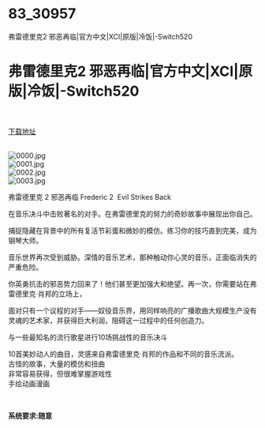 # 83_30957
弗雷德里克2 邪恶再临|官方中文|XCI|原版|冷饭|-Switch520
# 弗雷德里克2 邪恶再临|官方中文|XCI|原版|冷饭|-Switch520
 <br/></br>
[下载地址](https://www.switch520.cc/article/30957 "下载地址")
<br/></br>

<p><img title="0000.jpg" src="https://www.switch520.cc/muke_img/2022_05_09_36b3cc90ded4f.jpg" alt="0000.jpg"><br>
<img title="0001.jpg" src="https://www.switch520.cc/muke_img/2022_05_09_ab9338ae8458b.jpg" alt="0001.jpg"><br>
<img title="0002.jpg" src="https://www.switch520.cc/muke_img/2022_05_09_c84079588ef8b.jpg" alt="0002.jpg"><br>
<img title="0003.jpg" src="https://www.switch520.cc/muke_img/2022_05_09_ba39d1491b646.jpg" alt="0003.jpg"></p>
<p>弗雷德里克 2 邪恶再临 Frederic 2&nbsp; Evil Strikes Back</p>
<p>在音乐决斗中击败著名的对手。在弗雷德里克的努力的奇妙故事中展现出你自己。</p>
<p>捕捉隐藏在背景中的所有复活节彩蛋和微妙的模仿。练习你的技巧直到完美，成为钢琴大师。</p>
<p>音乐世界再次受到威胁。深情的音乐艺术，那种触动你心灵的音乐，正面临消失的严重危险。</p>
<p>你英勇抗击的邪恶势力回来了！他们甚至更加强大和绝望。再一次，你需要站在弗雷德里克·肖邦的立场上，</p>
<p>面对只有一个议程的对手——奴役音乐界，用同样响亮的广播歌曲大规模生产没有灵魂的艺术家，并获得巨大利润，阻碍这一过程中的任何创造力。</p>
<p>与一些最知名的流行歌星进行10场挑战性的音乐决斗</p>
<p>10首美妙动人的曲目，灵感来自弗雷德里克·肖邦的作品和不同的音乐流派。<br>
古怪的故事，大量的模仿和扭曲<br>
非常容易获得，但很难掌握游戏性<br>
手绘动画漫画</p>
<p>&nbsp;</p>
<p><strong>系统要求:随意</strong></p>



